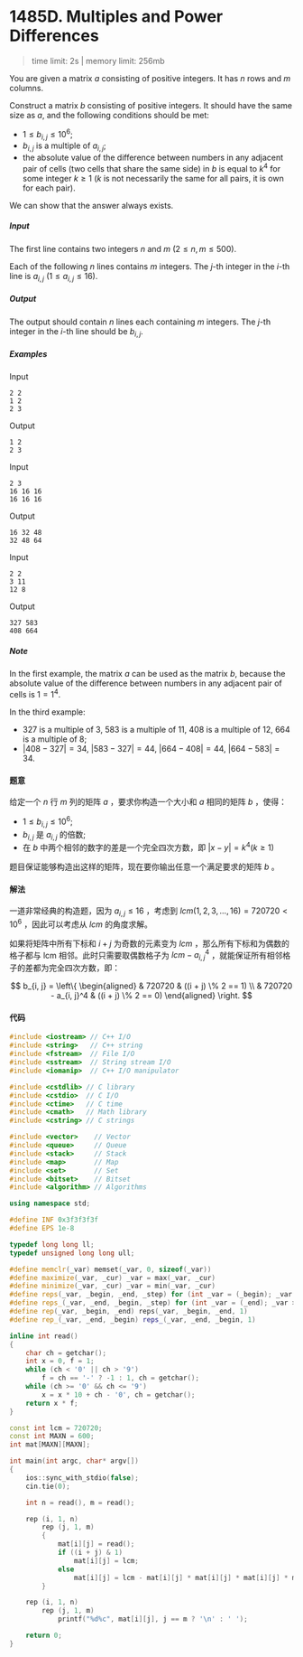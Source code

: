 # 1485D. Multiples and Power Differences

> time limit: 2s | memory limit: 256mb

You are given a matrix $a$ consisting of positive integers. It has $n$ rows and $m$ columns.

Construct a matrix $b$ consisting of positive integers. It should have the same size as $a$, and the following conditions should be met:

- $1 \le b_{i, j} \le 10^6$;
- $b_{i, j}$ is a multiple of $a_{i, j}$;
- the absolute value of the difference between numbers in any adjacent pair of cells (two cells that share the same side) in $b$ is equal to $k^4$ for some integer $k \ge 1$ ($k$ is not necessarily the same for all pairs, it is own for each pair). 

We can show that the answer always exists.

##### Input

The first line contains two integers $n$ and $m$ $(2 \le n, m  \le 500)$.

Each of the following $n$ lines contains $m$ integers. The $j$-th integer in the $i$-th line is $a_{i, j}$ $(1 \le a_{i, j} \le 16)$.

##### Output

The output should contain $n$ lines each containing $m$ integers. The $j$-th integer in the $i$-th line should be $b_{i, j}$.

##### Examples

Input
```
2 2
1 2
2 3
```
Output
```
1 2
2 3
```

Input
```
2 3
16 16 16
16 16 16
```
Output
```
16 32 48
32 48 64
```

Input
```
2 2
3 11
12 8
```
Output
```
327 583
408 664
```

##### Note

In the first example, the matrix $a$ can be used as the matrix $b$, because the absolute value of the difference between numbers in any adjacent pair of cells is $1 = 1^4$.

In the third example:

- $327$ is a multiple of $3$, $583$ is a multiple of $11$, $408$ is a multiple of $12$, $664$ is a multiple of $8$;
- $|408 - 327| = 34$, $|583 - 327| = 44$, $|664 - 408| = 44$, $|664 - 583| = 34$. 

#### 题意

给定一个 $n$ 行 $m$ 列的矩阵 $a$ ，要求你构造一个大小和 $a$ 相同的矩阵 $b$ ，使得：

- $1 \le b_{i, j} \le 10^6$;
- $b_{i, j}$ 是 $a_{i, j}$ 的倍数;
- 在 $b$ 中两个相邻的数字的差是一个完全四次方数，即 $|x - y| = k^4 (k \ge 1)$

题目保证能够构造出这样的矩阵，现在要你输出任意一个满足要求的矩阵 $b$ 。

#### 解法

一道非常经典的构造题，因为 $a_{i, j} \le 16$ ，考虑到 $lcm(1, 2, 3, ..., 16) = 720720 < 10^6$ ，因此可以考虑从 $lcm$ 的角度求解。

如果将矩阵中所有下标和 $i + j$ 为奇数的元素变为 $lcm$ ，那么所有下标和为偶数的格子都与 lcm 相邻。此时只需要取偶数格子为 $lcm - a_{i, j} ^4$ ，就能保证所有相邻格子的差都为完全四次方数，即：

$$
b_{i, j} = \left\{
\begin{aligned}
& 720720 & ((i + j) \% 2 == 1) \\
& 720720 - a_{i, j}^4 & ((i + j) \% 2 == 0)
\end{aligned}
\right.
$$

#### 代码

```cpp
#include <iostream> // C++ I/O
#include <string>   // C++ string
#include <fstream>  // File I/O
#include <sstream>  // String stream I/O
#include <iomanip>  // C++ I/O manipulator

#include <cstdlib> // C library
#include <cstdio>  // C I/O
#include <ctime>   // C time
#include <cmath>   // Math library
#include <cstring> // C strings

#include <vector>    // Vector
#include <queue>     // Queue
#include <stack>     // Stack
#include <map>       // Map
#include <set>       // Set
#include <bitset>    // Bitset
#include <algorithm> // Algorithms

using namespace std;

#define INF 0x3f3f3f3f
#define EPS 1e-8

typedef long long ll;
typedef unsigned long long ull;

#define memclr(_var) memset(_var, 0, sizeof(_var))
#define maximize(_var, _cur) _var = max(_var, _cur)
#define minimize(_var, _cur) _var = min(_var, _cur)
#define reps(_var, _begin, _end, _step) for (int _var = (_begin); _var <= (_end); _var += (_step))
#define reps_(_var, _end, _begin, _step) for (int _var = (_end); _var >= (_begin); _var -= (_step))
#define rep(_var, _begin, _end) reps(_var, _begin, _end, 1)
#define rep_(_var, _end, _begin) reps_(_var, _end, _begin, 1)

inline int read()
{
    char ch = getchar();
    int x = 0, f = 1;
    while (ch < '0' || ch > '9')
        f = ch == '-' ? -1 : 1, ch = getchar();
    while (ch >= '0' && ch <= '9')
        x = x * 10 + ch - '0', ch = getchar();
    return x * f;
}

const int lcm = 720720;
const int MAXN = 600;
int mat[MAXN][MAXN];

int main(int argc, char* argv[])
{
    ios::sync_with_stdio(false);
    cin.tie(0);

    int n = read(), m = read();

    rep (i, 1, n)
        rep (j, 1, m)
        {
            mat[i][j] = read();
            if ((i + j) & 1)
                mat[i][j] = lcm;
            else
                mat[i][j] = lcm - mat[i][j] * mat[i][j] * mat[i][j] * mat[i][j];
        }

    rep (i, 1, n)
        rep (j, 1, m)
            printf("%d%c", mat[i][j], j == m ? '\n' : ' ');

    return 0;
}
```